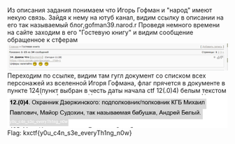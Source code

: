 Из описания задания понимаем что Игорь Гофман и "народ" имеют некую связь. Зайдя к нему на ютуб канал, видим ссылку в описании на его так называемый блог,gofman39.narod.r Проведя немного времени на сайте заходим в его "Гостевую книгу" и видим сообщение обращенное к стферам ![](image.png)
Переходим по ссылке, видим там гугл документ со списком всех персонажей из вселенной Игоря Гофмана, флаг прячется в документе в пункте 124(пункт выбран в честь даты начала ctf 12(.0)4) белым текстом
![](image1.png)
Flag: kxctf{y0u_c4n_s3e_everyTh1ng_n0w}
